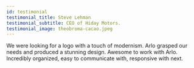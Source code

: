 ```yaml
---
id: testimonial
testimonial_title: Steve Lehman
testimonial_subtitle: CEO of Hiday Motors.
testimonial_image: theobroma-cacao.jpeg
---
```

We were looking for a logo with a touch of modernism. Arlo grasped our needs and produced a stunning design. Awesome to work with Arlo. Incredibly organized, easy to communicate with, responsive with next.
